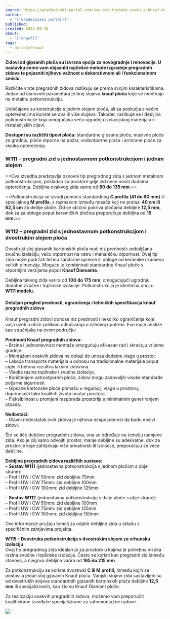 ```yaml
---
source: https://gradevinski-portal.com/sve-sto-trebate-znati-o-knauf-konstrukcijama/
author:
  - "[[Građevinski portal]]"
published:
created: 2025-09-18
about:
  - "[[knauf]]"
tags:
  - article/knauf
---
```

**Zidovi od gipsanih ploča su izvrsna opcija za novogradnje i renovacije. U nastavku ćemo vam objasniti najčešće metode izgradnje pregradnih zidova te pojasniti njihovu važnost u dekorativnom ali i funkcionalnom smislu.**

Različite vrste pregradnih zidova razlikuju se prema svojim karakteristikama. Jedan od osnovnih parametara je broj slojeva **knauf ploča** koje se montiraju na metalnu potkonstrukciju.

Uobičajene su konstrukcije s jednim slojem ploča, ali za područja s većim opterećenjima koriste se dva ili više slojeva. Također, razlikuje se i debljina potkonstrukcije koja omogućava veću ugradnju izolacijskog materijala ili instalacijskih cijevi.

**Dostupni su različiti tipovi ploča:** standardne gipsane ploče, masivne ploče za gradnju, ploče otporne na požar, vodootporne ploče i armirane ploče za visoka opterećenja.

### W111 – pregradni zid s jednostavnom potkonstrukcijom i jednim slojem 

==Ova izvedba predstavlja osnovni tip pregradnog zida s jednom metalnom potkonstrukcijom, prikladan za prostore gdje zid neće nositi dodatna opterećenja. 
Debljina ovakvog zida varira od **80 do 135 mm.**==

==Potkonstrukcija se izvodi pomoću standardnog **C profila (41 do 60 mm)** ili specijalnog **M profila**, s razmakom između nosača koji ne prelazi **40 cm ili 62,5 cm** za deblje ploče.  Zid se obično pokriva pločama debljine **12,5 mm,** dok se za obloge poput keramičkih pločica preporučuje debljina od **15 mm.**==

### **W112 – pregradni zid s jednostavnom potkonstrukcijom i dvostrukim slojem ploča**  

Dvostruki sloj gipsanih kartonskih ploča nudi niz prednosti: poboljšanu zvučnu izolaciju, veću otpornost na vatru i mehaničku otpornost. Ovaj tip zida može podržati težinu sanitarne opreme ili obloge od keramike i kamena velikih dimenzija. Moguće je kombinirati standardne Knauf ploče s otpornijim verzijama poput **Knauf Diamanta**.

Debljina takvog zida varira od **100 do 175 mm**, omogućujući ugradnju dodatne zvučne i toplinske izolacije. Potkonstrukcija je identična onoj u **W111 modelu**.

#### Detaljan pregled prednosti, ograničenja i tehničkih specifikacija knauf pregradnih zidova

Knauf pregradni zidovi donose niz prednosti i nekoliko ograničenja koje valja uzeti u obzir prilikom odlučivanja o njihovoj upotrebi. Evo moje analize kao stručnjaka na ovom području:

**Prednosti Knauf pregradnih zidova:**  
– Brzina i jednostavnost montaže omogućuju efikasan rad i skraćuju vrijeme gradnje.  
– Montažom ovakvih zidova ne dolazi do unosa dodatne vlage u prostor.  
– Lakoća transporta materijala u odnosu na tradicionalne materijale poput cigle ili betona rezultira lakšim zidovima.  
– Visoka razina toplinske i zvučne izolacije.  
– Korištenjem vatrootpornih ploča, zidovi mogu zadovoljiti visoke standarde požarne sigurnosti.  
– Gipsane kartonske ploče pomažu u regulaciji vlage u prostoru, doprinoseći tako kvaliteti života unutar prostora.  
– Fleksibilnost u promjeni rasporeda prostorija s minimalnim generiranjem otpada.

**Nedostaci:**  
– Glavni nedostatak ovih zidova je njihova nesposobnost da budu nosivi zidovi.

Što se tiče debljine pregradnih zidova, ona se određuje na temelju namjene zida. Ako je cilj samo odvojiti prostor, manje debljine su adekvatne, dok za prostorije koje zahtijevaju više privatnosti ili izolacije, preporučuju se veće debljine.

**Debljina pregradnih zidova različitih sustava:**  
– **Sustav W111** (jednostavna potkonstrukcija s jednom pločom s obje strane):  
– Profil UW i CW 50mm: zid debljine 75mm  
– Profil UW i CW 75mm: zid debljine 100mm  
– Profil UW i CW 100mm: zid debljine 125mm

– **Sustav W112** (jednostavna potkonstrukcija s dvije ploče s obje strane):  
– Profil UW i CW 50mm: zid debljine 100mm  
– Profil UW i CW 75mm: zid debljine 125mm  
– Profil UW i CW 100mm: zid debljine 150mm

Ove informacije pružaju temelj za odabir debljine zida u skladu s specifičnim zahtjevima projekta.

**W115 – Dvostruka potkonstrukcija s dvostrukim slojem za vrhunsku izolaciju**  
Ovaj tip pregradnog zida idealan je za prostore u kojima je potrebna visoka razina zvučne i toplinske izolacije. Često se koristi kao pregradni zid između stanova, a njegova debljina varira od **165 do 215 mm**.

Za potkonstrukciju se koriste dvostruki **C ili M profili,** između kojih se postavlja jedan sloj gipsanih Knauf ploča. Vanjski slojevi zida sastavljeni su od dvostrukih slojeva standardnih gipsanih kartonskih ploča debljine **12,5 mm** ili specijaliziranih, kao što su Knauf Diamant ploče.

Za realizaciju ovakvih pregradnih zidova, možemo vam preporučiti kvalificirane izvođače specijalizirane za suhomontažne radove.

![](https://www.youtube.com/watch?v=S39Rd8pGcDk)
